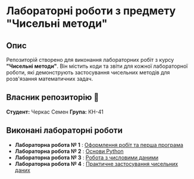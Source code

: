 # Лабораторні роботи з предмету "Чисельні методи"

## Опис
Репозиторій створено для виконання лабораторних робіт з курсу **"Чисельні методи"**. Він містить коди та звіти для кожної лабораторної роботи, які демонструють застосування чисельних методів для розв'язання математичних задач.

## Власник репозиторію 🪿
**Студент:** Черкас Семен 
**Група:** КН-41

## Виконані лабораторні роботи
- **Лабораторна робота № 1** : [Оформлення робіт та перша програма](./lab1/)
- **Лабораторна робота № 2** : [Основи Python](./lab2/)
- **Лабораторна робота № 3** : [Робота з числовими даними](./lab3/)
- **Лабораторна робота № 4** : [Практичне застосування чисельних даних](./lab4/)

